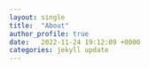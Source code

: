 ```yaml
---
layout: single
title:  "About"
author_profile: true
date:   2022-11-24 19:12:09 +0000
categories: jekyll update
---
```


